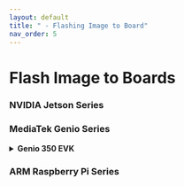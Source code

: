 ```yaml
---
layout: default
title: " - Flashing Image to Board"
nav_order: 5
---
```


# Flash Image to Boards

### **NVIDIA Jetson Series**
### **MediaTek Genio Series**

  <details>
  <summary><strong>Genio 350 EVK</strong></summary>
  1. A
    <pre><code>
        <span>print('hello world')</span>
        <span>print('hello world')</span>
        <span>print('hello world')</span>
    </code></pre>
  2. B<br>
  3. C<br>
  </details>

### **ARM Raspberry Pi Series**
